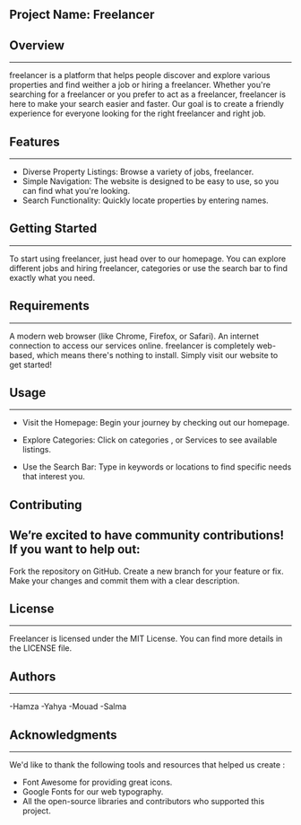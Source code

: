
## Project Name: Freelancer

## Overview
-----------

freelancer is a platform that helps people discover and explore various properties and find weither a job or hiring a freelancer. Whether you're searching for a freelancer or you prefer to act as a freelancer,  freelancer is here to make your search easier and faster. Our goal is to create a friendly experience for everyone looking for the right freelancer and right job.

## Features
-----------

* Diverse Property Listings: Browse a variety of jobs, freelancer.
* Simple Navigation: The website is designed to be easy to use, so you can find what you're looking.
* Search Functionality: Quickly locate properties by entering names.

## Getting Started
-----------------

To start using freelancer, just head over to our homepage. You can explore different jobs and hiring freelancer, categories or use the search bar to find exactly what you need.

## Requirements
---------------

A modern web browser (like Chrome, Firefox, or Safari).
An internet connection to access our services online.
freelancer is completely web-based, which means there's nothing to install. Simply visit our website to get started!

## Usage
--------

* Visit the Homepage: Begin your journey by checking out our homepage.

* Explore Categories: Click on categories , or Services to see available listings.

* Use the Search Bar: Type in keywords or locations to find specific needs that interest you.

## Contributing
## We’re excited to have community contributions! If you want to help out:

Fork the repository on GitHub.
Create a new branch for your feature or fix.
Make your changes and commit them with a clear description.

## License
----------

Freelancer is licensed under the MIT License. You can find more details in the LICENSE file.

## Authors
----------

-Hamza
-Yahya
-Mouad 
-Salma

## Acknowledgments
------------------

We'd like to thank the following tools and resources that helped us create :

* Font Awesome for providing great icons.
* Google Fonts for our web typography.
* All the open-source libraries and contributors who supported this project.



